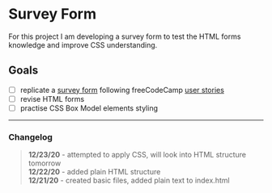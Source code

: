 # Survey Form

For this project I am developing a survey form to test the HTML forms knowledge and improve CSS understanding.

## Goals

- [ ] replicate a [survey form](https://codepen.io/freeCodeCamp/full/VPaoNP) following freeCodeCamp [user stories](https://www.freecodecamp.org/learn/responsive-web-design/responsive-web-design-projects/build-a-survey-form)
- [ ] revise HTML forms
- [ ] practise CSS Box Model elements styling

___

### Changelog

>**12/23/20** - attempted to apply CSS, will look into HTML structure tomorrow\
>**12/22/20** - added plain HTML structure\
>**12/21/20** - created basic files, added plain text to index.html
